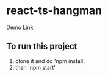 # react-ts-hangman

<a href="https://hangman-learning-tarun.netlify.app/" target="_blank">Demo Link</a>
## To run this project
   1. clone it and do 'npm install'. 
   2. then 'npm start'
